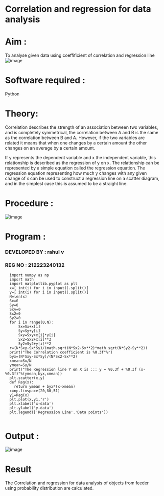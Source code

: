 
# Correlation and regression for data analysis
# Aim : 

To analyse given data using coeffificient of correlation and regression line
![image](https://user-images.githubusercontent.com/104613195/168224136-d6b64e64-7d3d-4775-9337-c8f96fe41f2d.png)


# Software required :  

Python

# Theory:

Correlation describes the strength of an association between two variables, and is completely symmetrical, the correlation between A and B is the same as the correlation between B and A. However, if the two variables are related it means that when one changes by a certain amount the other changes on an average by a certain amount.  

If y represents the dependent variable and x the independent variable, this relationship is described as the regression of y on x. The relationship can be represented by a simple equation called the regression equation. The regression equation representing how much y changes with any given change of x can be used to construct a regression line on a scatter diagram, and in the simplest case this is assumed to be a straight line.

# Procedure :

![image](https://user-images.githubusercontent.com/104613195/168225866-ac8f6610-bdc3-4ac2-a24e-2b24ba08e189.png)

# Program :
### DEVELOPED BY : rahul v
### REG NO : 212223240132
```
  import numpy as np
  import math
  import matplotlib.pyplot as plt
  x=[ int(i) for i in input().split()]
  y=[ int(i) for i in input().split()]
  N=len(x)
  Sx=0
  Sy=0
  Sxy=0
  Sx2=0
  Sy2=0
  for i in range(0,N):
      Sx=Sx+x[i]
      Sy=Sy+y[i]
      Sxy=Sxy+x[i]*y[i]
      Sx2=Sx2+x[i]**2
      Sy2=Sy2+y[i]**2
  r=(N*Sxy-Sx*Sy)/(math.sqrt(N*Sx2-Sx**2)*math.sqrt(N*Sy2-Sy**2))
  print("The Correlation coefficient is %0.3f"%r)
  byx=(N*Sxy-Sx*Sy)/(N*Sx2-Sx**2)
  xmean=Sx/N
  ymean=Sy/N
  print("The Regression line Y on X is ::: y = %0.3f + %0.3f (x-%0.3f)"%(ymean,byx,xmean))
  plt.scatter(x,y)
  def Reg(x):
    return ymean + byx*(x-xmean)
  x=np.linspace(20,80,51)
  y1=Reg(x)
  plt.plot(x,y1,'r')
  plt.xlabel('x-data')
  plt.ylabel('y-data')
  plt.legend(['Regression Line','Data points'])
 
```
# Output : 
![image](https://github.com/user-attachments/assets/caa2fc3c-ceaa-4616-841e-5f9a5d54427b)


# Result
The Correlation and regression for data analysis of objects from feeder using probability distribution are calculated.

